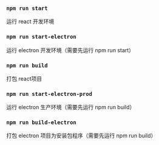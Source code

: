 ### `npm run start`

运行 react 开发环境

### `npm run start-electron`

运行 electron 开发环境（需要先运行 npm run start）

### `npm run build`

打包 react项目

### `npm run start-electron-prod`

运行 electron 生产环境（需要先运行 npm run build）

### `npm run build-electron`

打包 electron 项目为安装包程序（需要先运行 npm run build）
